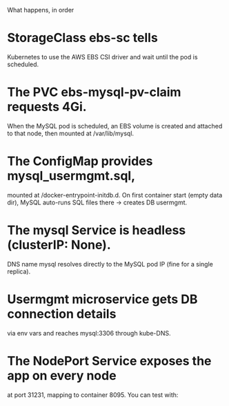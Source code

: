 What happens, in order

# StorageClass ebs-sc tells 
Kubernetes to use the AWS EBS CSI driver and wait until the pod is scheduled.

# The PVC ebs-mysql-pv-claim requests 4Gi. 
When the MySQL pod is scheduled, an EBS volume is created and attached to that node, then mounted at /var/lib/mysql.

# The ConfigMap provides mysql_usermgmt.sql,
 mounted at /docker-entrypoint-initdb.d. On first container start (empty data dir), MySQL auto-runs SQL files there → creates DB usermgmt.

# The mysql Service is headless (clusterIP: None). 
DNS name mysql resolves directly to the MySQL pod IP (fine for a single replica).

# Usermgmt microservice gets DB connection details 
via env vars and reaches mysql:3306 through kube-DNS.

# The NodePort Service exposes the app on every node
at port 31231, mapping to container 8095. You can test with: